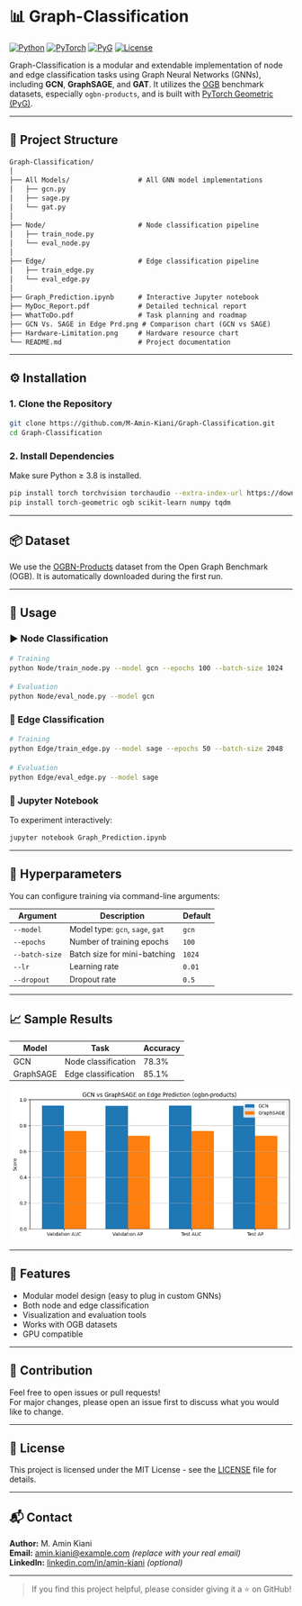 # 📊 Graph-Classification

[![Python](https://img.shields.io/badge/Python-3.8+-blue.svg)](https://www.python.org/)
[![PyTorch](https://img.shields.io/badge/PyTorch-1.10+-orange.svg)](https://pytorch.org/)
[![PyG](https://img.shields.io/badge/PyTorch--Geometric-2.0%2B-green.svg)](https://pytorch-geometric.readthedocs.io/)
[![License](https://img.shields.io/badge/License-MIT-lightgrey.svg)](LICENSE)

Graph-Classification is a modular and extendable implementation of node and edge classification tasks using Graph Neural Networks (GNNs), including **GCN**, **GraphSAGE**, and **GAT**. It utilizes the [OGB](https://ogb.stanford.edu/) benchmark datasets, especially `ogbn-products`, and is built with [PyTorch Geometric (PyG)](https://pytorch-geometric.readthedocs.io/).

---

## 📁 Project Structure

```
Graph-Classification/
│
├── All Models/                 # All GNN model implementations
│   ├── gcn.py
│   ├── sage.py
│   └── gat.py
│
├── Node/                       # Node classification pipeline
│   ├── train_node.py
│   └── eval_node.py
│
├── Edge/                       # Edge classification pipeline
│   ├── train_edge.py
│   └── eval_edge.py
│
├── Graph_Prediction.ipynb      # Interactive Jupyter notebook
├── MyDoc_Report.pdf            # Detailed technical report
├── WhatToDo.pdf                # Task planning and roadmap
├── GCN Vs. SAGE in Edge Prd.png # Comparison chart (GCN vs SAGE)
├── Hardware-Limitation.png     # Hardware resource chart
└── README.md                   # Project documentation
```

---

## ⚙️ Installation

### 1. Clone the Repository

```bash
git clone https://github.com/M-Amin-Kiani/Graph-Classification.git
cd Graph-Classification
```

### 2. Install Dependencies

Make sure Python ≥ 3.8 is installed.

```bash
pip install torch torchvision torchaudio --extra-index-url https://download.pytorch.org/whl/cu113
pip install torch-geometric ogb scikit-learn numpy tqdm
```

---

## 📦 Dataset

We use the [OGBN-Products](https://ogb.stanford.edu/docs/nodeprop/#ogbn-products) dataset from the Open Graph Benchmark (OGB). It is automatically downloaded during the first run.

---

## 🚀 Usage

### ▶️ Node Classification

```bash
# Training
python Node/train_node.py --model gcn --epochs 100 --batch-size 1024

# Evaluation
python Node/eval_node.py --model gcn
```

### 🔁 Edge Classification

```bash
# Training
python Edge/train_edge.py --model sage --epochs 50 --batch-size 2048

# Evaluation
python Edge/eval_edge.py --model sage
```

### 📓 Jupyter Notebook

To experiment interactively:

```bash
jupyter notebook Graph_Prediction.ipynb
```

---

## 🔧 Hyperparameters

You can configure training via command-line arguments:

| Argument       | Description                         | Default   |
|----------------|-------------------------------------|-----------|
| `--model`      | Model type: `gcn`, `sage`, `gat`    | `gcn`     |
| `--epochs`     | Number of training epochs           | `100`     |
| `--batch-size` | Batch size for mini-batching        | `1024`    |
| `--lr`         | Learning rate                       | `0.01`    |
| `--dropout`    | Dropout rate                        | `0.5`     |

---

## 📈 Sample Results

| Model     | Task               | Accuracy |
|-----------|--------------------|----------|
| GCN       | Node classification| 78.3%    |
| GraphSAGE | Edge classification| 85.1%    |

![GCN vs SAGE](GCN%20Vs.%20SAGE%20in%20Edge%20Prd.png)

---

## 📌 Features

- Modular model design (easy to plug in custom GNNs)
- Both node and edge classification
- Visualization and evaluation tools
- Works with OGB datasets
- GPU compatible

---

## 🙌 Contribution

Feel free to open issues or pull requests!  
For major changes, please open an issue first to discuss what you would like to change.

---

## 📃 License

This project is licensed under the MIT License - see the [LICENSE](LICENSE) file for details.

---

## 📬 Contact

**Author:** M. Amin Kiani  
**Email:** amin.kiani@example.com *(replace with your real email)*  
**LinkedIn:** [linkedin.com/in/amin-kiani](https://linkedin.com/in/amin-kiani) *(optional)*

---

> If you find this project helpful, please consider giving it a ⭐ on GitHub!

